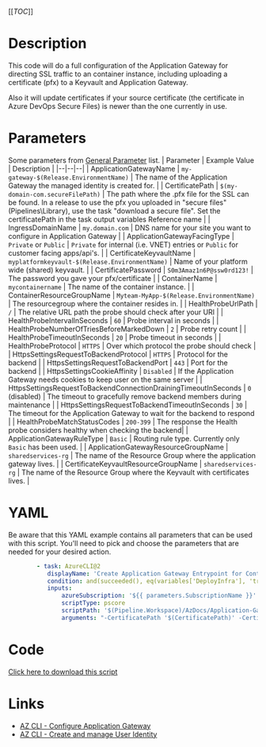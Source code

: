 [[_TOC_]]

# Description

This code will do a full configuration of the Application Gateway for directing SSL traffic to an container instance, including uploading a certificate (pfx) to a Keyvault and Application Gateway.

Also it will update certificates if your source certificate (the certificate in Azure DevOps Secure Files) is newer than the one currently in use.

# Parameters

Some parameters from [General Parameter](/Azure/Azure-CLI-Snippets) list.
| Parameter | Example Value | Description |
|--|--|--|
| ApplicationGatewayName | `my-gateway-$(Release.EnvironmentName)` | The name of the Application Gateway the managed identity is created for. |
| CertificatePath | `$(my-domain-com.secureFilePath)` | The path where the .pfx file for the SSL can be found. In a release to use the pfx you uploaded in "secure files" (Pipelines\Library), use the task "download a secure file". Set the certificatePath in the task output variables Reference name |
| IngressDomainName | `my.domain.com` | DNS name for your site you want to configure in Application Gateway |
| ApplicationGatewayFacingType | `Private` or `Public` | `Private` for internal (i.e. VNET) entries or `Public` for customer facing apps/api's. |
| CertificateKeyvaultName | `myplatformkeyvault-$(Release.EnvironmentName)` | Name of your platform wide (shared) keyvault. |
| CertificatePassword | `S0m3Amaz1n6P@ssw0rd123!` | The password you gave your pfx/certificate |
| ContainerName | `mycontainername` | The name of the container instance. |
| ContainerResourceGroupName | `Myteam-MyApp-$(Release.EnvironmentName)` | The resourcegroup where the container resides in. |
| HealthProbeUrlPath | `/` | The relative URL path the probe should check after your URI |
| HealthProbeIntervalInSeconds | `60` | Probe interval in seconds |
| HealthProbeNumberOfTriesBeforeMarkedDown | `2` | Probe retry count |
| HealthProbeTimeoutInSeconds | `20` | Probe timeout in seconds |
| HealthProbeProtocol | `HTTPS` | Over which protocol the probe should check |
| HttpsSettingsRequestToBackendProtocol | `HTTPS` | Protocol for the backend |
| HttpsSettingsRequestToBackendPort | `443` | Port for the backend |
| HttpsSettingsCookieAffinity | `Disabled` | If the Application Gateway needs cookies to keep user on the same server |
| HttpsSettingsRequestToBackendConnectionDrainingTimeoutInSeconds | `0` (disabled) | The timeout to gracefully remove backend members during maintenance |
| HttpsSettingsRequestToBackendTimeoutInSeconds | `30` | The timeout for the Application Gateway to wait for the backend to respond |
| HealthProbeMatchStatusCodes | `200-399` | The response the Health probe considers healthy when checking the backend|
| ApplicationGatewayRuleType | `Basic` | Routing rule type. Currently only `Basic` has been used. |
| ApplicationGatewayResourceGroupName | `sharedservices-rg` | The name of the Resource Group where the application gateway lives. |
| CertificateKeyvaultResourceGroupName | `sharedservices-rg` | The name of the Resource Group where the Keyvault with certificates lives. |

# YAML

Be aware that this YAML example contains all parameters that can be used with this script. You'll need to pick and choose the parameters that are needed for your desired action.

```yaml
        - task: AzureCLI@2
           displayName: 'Create Application Gateway Entrypoint for ContainerInstance'
           condition: and(succeeded(), eq(variables['DeployInfra'], 'true'))
           inputs:
               azureSubscription: '${{ parameters.SubscriptionName }}'
               scriptType: pscore
               scriptPath: '$(Pipeline.Workspace)/AzDocs/Application-Gateway/Create-Application-Gateway-Entrypoint-for-ContainerInstance.ps1'
               arguments: "-CertificatePath '$(CertificatePath)' -CertificatePassword '$(CertificatePassword)' -IngressDomainName '$(IngressDomainName)' -ApplicationGatewayName '$(ApplicationGatewayName)' -ApplicationGatewayFacingType '$(ApplicationGatewayFacingType)' -ApplicationGatewayResourceGroupName '$(ApplicationGatewayResourceGroupName)' -CertificateKeyvaultResourceGroupName '$(CertificateKeyvaultResourceGroupName)' -CertificateKeyvaultName '$(CertificateKeyvaultName)' -ContainerName '$(ContainerName)' -ContainerResourceGroupName '$(ContainerResourceGroupName)' -HealthProbeUrlPath '$(HealthProbeUrlPath)' -HealthProbeIntervalInSeconds '$(HealthProbeIntervalInSeconds)' -HealthProbeNumberOfTriesBeforeMarkedDown '$(HealthProbeNumberOfTriesBeforeMarkedDown)' -HealthProbeTimeoutInSeconds '$(HealthProbeTimeoutInSeconds)' -HealthProbeProtocol '$(HealthProbeProtocol)' -HttpsSettingsRequestToBackendProtocol '$(HttpsSettingsRequestToBackendProtocol)' -HttpsSettingsRequestToBackendPort '$(HttpsSettingsRequestToBackendPort)' -HttpsSettingsRequestToBackendCookieAffinity '$(HttpsSettingsRequestToBackendCookieAffinity)' -HttpsSettingsRequestToBackendConnectionDrainingTimeoutInSeconds '$(HttpsSettingsRequestToBackendConnectionDrainingTimeoutInSeconds)' -HttpsSettingsRequestToBackendTimeoutInSeconds '$(HttpsSettingsRequestToBackendTimeoutInSeconds)' -HealthProbeMatchStatusCodes '$(HealthProbeMatchStatusCodes)' -ApplicationGatewayRuleType '$(ApplicationGatewayRuleType)'"
```

# Code

[Click here to download this script](../../../../src/Application-Gateway/Create-Application-Gateway-Entrypoint-for-ContainerInstance.ps1)

# Links

- [AZ CLI - Configure Application Gateway](https://docs.microsoft.com/en-us/cli/azure/network/application-gateway?view=azure-cli-latest)
- [AZ CLI - Create and manage User Identity](https://docs.microsoft.com/en-us/cli/azure/identity?view=azure-cli-latest)
